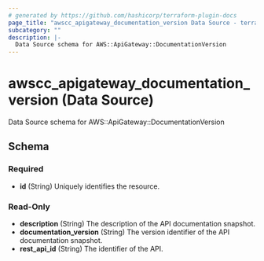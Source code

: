 ```yaml
---
# generated by https://github.com/hashicorp/terraform-plugin-docs
page_title: "awscc_apigateway_documentation_version Data Source - terraform-provider-awscc"
subcategory: ""
description: |-
  Data Source schema for AWS::ApiGateway::DocumentationVersion
---
```


# awscc_apigateway_documentation_version (Data Source)

Data Source schema for AWS::ApiGateway::DocumentationVersion



<!-- schema generated by tfplugindocs -->
## Schema

### Required

- **id** (String) Uniquely identifies the resource.

### Read-Only

- **description** (String) The description of the API documentation snapshot.
- **documentation_version** (String) The version identifier of the API documentation snapshot.
- **rest_api_id** (String) The identifier of the API.


